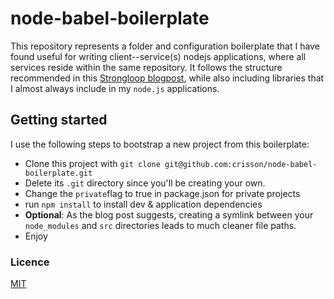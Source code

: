 # node-babel-boilerplate

This repository represents a folder and configuration boilerplate that I have found useful for writing
client--service(s) nodejs applications, where all services reside within the same repository.  It follows the structure recommended in this 
[Strongloop blogpost](https://strongloop.com/strongblog/modular-node-js-express/), while also including
libraries that I almost always include in my `node.js` applications.

## Getting started
I use the following steps to bootstrap a new project from this boilerplate:

- Clone this project with `git clone git@github.com:crisson/node-babel-boilerplate.git`
- Delete its `.git` directory since you'll be creating your own.
- Change the `private`flag to true in package.json for private projects
- run `npm install` to install dev & application dependencies
- **Optional**: As the blog post suggests, creating a symlink between your `node_modules` 
and `src` directories leads to much cleaner file paths.
- Enjoy

### Licence
[MIT](LICENSE)
